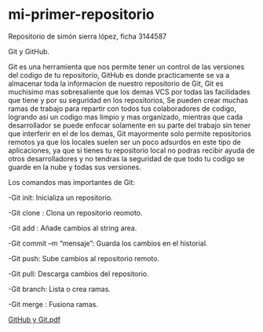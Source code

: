 # mi-primer-repositorio
Repositorio de simón sierra lópez, ficha 3144587

Git y GitHub.

Git es una herramienta que nos permite tener un control de las versiones del codigo de tu repositorio, GitHub es donde practicamente se va a almacenar toda la informacion de nuestro repositorio de Git, Git es muchisimo mas sobresaliente que los demas VCS por todas las facilidades que tiene y por su seguridad en los repositorios, Se pueden crear muchas ramas de trabajo para repartir con todos tus colaboradores de codigo, logrando asi un codigo mas limpio y mas organizado, mientras que cada desarrollador se puede enfocar solamente en su parte del trabajo sin tener que interferir en el de los demas, Git mayormente solo permite repositorios remotos ya que los locales suelen ser un poco adsurdos en este tipo de aplicaciones, ya que si tienes tu repositorio local no podras recibir ayuda de otros desarrolladores y no tendras la seguridad de que todo tu codigo se guarde en la nube y todas sus versiones.



Los comandos mas importantes de Git:

-Git init: Inicializa un repositorio. 

-Git clone <URL>: Clona un repositorio reomoto.

-Git add <archivo>: Añade cambios al string area. 

-Git commit –m “mensaje”: Guarda los cambios en el historial. 

-Git push: Sube cambios al repositorio remoto. 

-Git pull: Descarga cambios del repositorio. 

-Git branch: Lista o crea ramas. 

-Git merge <rama>: Fusiona ramas. 

[GitHub y Git.pdf](https://github.com/user-attachments/files/19096682/GitHub.y.Git.pdf)
